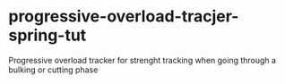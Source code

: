 # progressive-overload-tracjer-spring-tut
Progressive overload tracker for strenght tracking when going through a bulking or cutting phase
